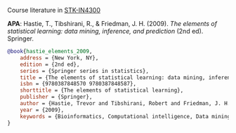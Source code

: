 Course literature in [STK-IN4300](https://www.uio.no/studier/emner/matnat/math/STK-IN4300/index-eng.html)

**APA**: Hastie, T., Tibshirani, R., & Friedman, J. H. (2009). _The elements of statistical learning: data mining, inference, and prediction_ (2nd ed). Springer.

```bibtex
@book{hastie_elements_2009,
	address = {New York, NY},
	edition = {2nd ed},
	series = {Springer series in statistics},
	title = {The elements of statistical learning: data mining, inference, and prediction},
	isbn = {9780387848570 9780387848587},
	shorttitle = {The elements of statistical learning},
	publisher = {Springer},
	author = {Hastie, Trevor and Tibshirani, Robert and Friedman, J. H.},
	year = {2009},
	keywords = {Bioinformatics, Computational intelligence, Data mining, Forecasting, Inference, Machine learning, Methodology, Statistics},
}
```

